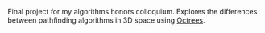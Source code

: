Final project for my algorithms honors colloquium. Explores the differences between pathfinding algorithms in 3D space using [Octrees](https://en.wikipedia.org/wiki/Octree).
